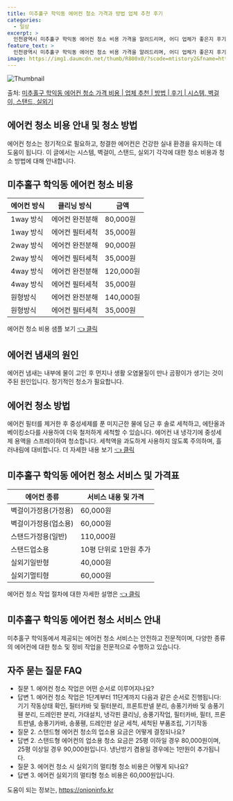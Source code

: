 ```yaml
---
title: 미추홀구 학익동 에어컨 청소 가격과 방법 업체 추천 후기
categories:
  - 일상
excerpt: >
  인천광역시 미추홀구 학익동 에어컨 청소 비용 가격을 알려드리며, 어디 업체가 좋은지 후기를 통해 알아보겠습니다. 현재 글에서는 시스템, 벽걸이, 스탠드, 실외기 각각에 대해 청소 비용이 나와 있으니 참고하시면 되겠습니다. 에어컨 분해 청소 방법 보기 👈 클릭셀프 에어컨 청소 방법 보기👈 클릭미추홀구 학익동 에어컨 청소 비용시스템에어컨 방식클리닝방식금액1way 방식에어컨 완전분해80,000원1way 방식에어컨 필터세척35,000원2way 방식에어컨 완전분해90,000원2way 방식에어컨 필터세척35,000원4way 방식에어컨 완전분해120,000원4way 방식에어컨 필터세척35,000원원형방식에어컨 완전분해140,000원원형방식에어컨 필터세척35,000원에어컨 청소 견적 샘플 보기 👈 클릭에어컨 냄새의 원..
feature_text: >
  인천광역시 미추홀구 학익동 에어컨 청소 비용 가격을 알려드리며, 어디 업체가 좋은지 후기를 통해 알아보겠습니다. 현재 글에서는 시스템, 벽걸이, 스탠드, 실외기 각각에 대해 청소 비용이 나와 있으니 참고하시면 되겠습니다. 에어컨 분해 청소 방법 보기 👈 클릭셀프 에어컨 청소 방법 보기👈 클릭미추홀구 학익동 에어컨 청소 비용시스템에어컨 방식클리닝방식금액1way 방식에어컨 완전분해80,000원1way 방식에어컨 필터세척35,000원2way 방식에어컨 완전분해90,000원2way 방식에어컨 필터세척35,000원4way 방식에어컨 완전분해120,000원4way 방식에어컨 필터세척35,000원원형방식에어컨 완전분해140,000원원형방식에어컨 필터세척35,000원에어컨 청소 견적 샘플 보기 👈 클릭에어컨 냄새의 원..
image: https://img1.daumcdn.net/thumb/R800x0/?scode=mtistory2&fname=https%3A%2F%2Fblog.kakaocdn.net%2Fdn%2FQzhYC%2FbtsHxjpArXO%2FVCVUWdXqfkgDStkn3ATfZk%2Fimg.webp
---
```


![Thumbnail](https://img1.daumcdn.net/thumb/R800x0/?scode=mtistory2&fname=https%3A%2F%2Fblog.kakaocdn.net%2Fdn%2FQzhYC%2FbtsHxjpArXO%2FVCVUWdXqfkgDStkn3ATfZk%2Fimg.webp)

<p>출처: <a href="https://onioninfo.kr/entry/%EB%AF%B8%EC%B6%94%ED%99%80%EA%B5%AC-%ED%95%99%EC%9D%B5%EB%8F%99-%EC%97%90%EC%96%B4%EC%BB%A8-%EC%B2%AD%EC%86%8C-%EA%B0%80%EA%B2%A9-%EB%B9%84%EC%9A%A9-%EC%97%85%EC%B2%B4-%EC%B6%94%EC%B2%9C-%EB%B0%A9%EB%B2%95-%ED%9B%84%EA%B8%B0-%EC%8B%9C%EC%8A%A4%ED%85%9C-%EB%B2%BD%EA%B1%B8%EC%9D%B4-%EC%8A%A4%ED%83%A0%EB%93%9C-%EC%8B%A4%EC%99%B8%EA%B8%B0" rel="dofollow">미추홀구 학익동 에어컨 청소 가격 비용 | 업체 추천 | 방법 | 후기 | 시스템, 벽걸이, 스탠드, 실외기</a> </p>

## 에어컨 청소 비용 안내 및 청소 방법

에어컨 청소는 정기적으로 필요하고, 청결한 에어컨은 건강한 실내 환경을 유지하는 데 도움이 됩니다. 이 글에서는 시스템, 벽걸이, 스탠드,
실외기 각각에 대한 청소 비용과 청소 방법에 대해 안내합니다.

## 미추홀구 학익동 에어컨 청소 비용

**에어컨 방식** | **클리닝 방식** | **금액**  
---|---|---  
1way 방식 | 에어컨 완전분해 | 80,000원  
1way 방식 | 에어컨 필터세척 | 35,000원  
2way 방식 | 에어컨 완전분해 | 90,000원  
2way 방식 | 에어컨 필터세척 | 35,000원  
4way 방식 | 에어컨 완전분해 | 120,000원  
4way 방식 | 에어컨 필터세척 | 35,000원  
원형방식 | 에어컨 완전분해 | 140,000원  
원형방식 | 에어컨 필터세척 | 35,000원  
  
에어컨 청소 비용 샘플 보기 [👈 클릭](https://www.samplelink.com)

## 에어컨 냄새의 원인

에어컨 냄새는 내부에 물이 고인 후 먼지나 생활 오염물질이 만나 곰팡이가 생기는 것이 주된 원인입니다. 정기적인 청소가 필요합니다.

## 에어컨 청소 방법

에어컨 필터를 제거한 후 중성세제를 푼 미지근한 물에 담근 후 솔로 세척하고, 에탄올과 베이킹소다를 사용하여 더욱 철저하게 세척할 수
있습니다. 에어컨 내 냉각기에 중성세제 용액을 스프레이하여 청소합니다. 세척액을 과도하게 사용하지 않도록 주의하며, 흘러내림에 대비합니다.
더 자세한 내용 보기 [👈 클릭](https://www.samplelink.com)

## 미추홀구 학익동 에어컨 청소 서비스 및 가격표

**에어컨 종류** | **서비스 내용 및 가격**  
---|---  
벽걸이가정용(가정용) | 60,000원  
벽걸이가정용(업소용) | 60,000원  
스탠드가정용(일반) | 110,000원  
스탠드업소용 | 10평 단위로 1만원 추가  
실외기일반형 | 40,000원  
실외기멀티형 | 60,000원  
  
에어컨 청소 작업 절차에 대한 자세한 설명은 [👈 클릭](https://www.samplelink.com)

## 미추홀구 학익동 에어컨 청소 서비스 안내

미추홀구 학익동에서 제공되는 에어컨 청소 서비스는 안전하고 전문적이며, 다양한 종류의 에어컨에 대한 청소 및 정비 작업을 전문적으로 수행하고
있습니다.

## 자주 묻는 질문 FAQ

  * 질문 1. 에어컨 청소 작업은 어떤 순서로 이루어지나요?
  * 답변 1. 에어컨 청소 작업은 1단계부터 11단계까지 다음과 같은 순서로 진행됩니다: 기기 작동상태 확인, 필터카바 및 필터분리, 프론트판넬 분리, 송풍기카바 및 송풍기휀 분리, 드레인판 분리, 가대설치, 냉각핀 클리닝, 송풍기작업, 필터카바, 필터, 프론트판넬, 송풍기카바, 송풍휀, 드레인판 살균 세척, 세척된 부품조립, 기기작동
  * 질문 2. 스탠드형 에어컨 청소의 업소용 요금은 어떻게 결정되나요?
  * 답변 2. 스탠드형 에어컨의 업소용 청소 요금은 25평 이하일 경우 80,000원이며, 25평 이상일 경우 90,000원입니다. 냉난방기 겸용일 경우에는 1만원이 추가됩니다.
  * 질문 3. 에어컨 청소 시 실외기의 멀티형 청소 비용은 어떻게 되나요?
  * 답변 3. 에어컨 실외기의 멀티형 청소 비용은 60,000원입니다.



 

도움이 되는 정보는, <a href="https://onioninfo.kr" rel="dofollow">https://onioninfo.kr</a>


